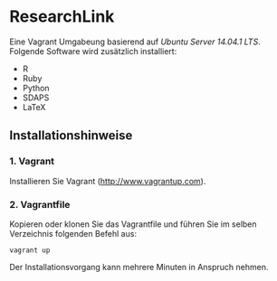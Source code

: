 # ResearchLink
Eine Vagrant Umgabeung basierend auf *Ubuntu Server 14.04.1 LTS*. Folgende Software wird zusätzlich installiert:

- R
- Ruby
- Python
- SDAPS
- LaTeX

## Installationshinweise

### 1. Vagrant

Installieren Sie Vagrant (http://www.vagrantup.com).

### 2. Vagrantfile

Kopieren oder klonen Sie das Vagrantfile und führen Sie im selben Verzeichnis folgenden Befehl aus:

    vagrant up

Der Installationsvorgang kann mehrere Minuten in Anspruch nehmen.
